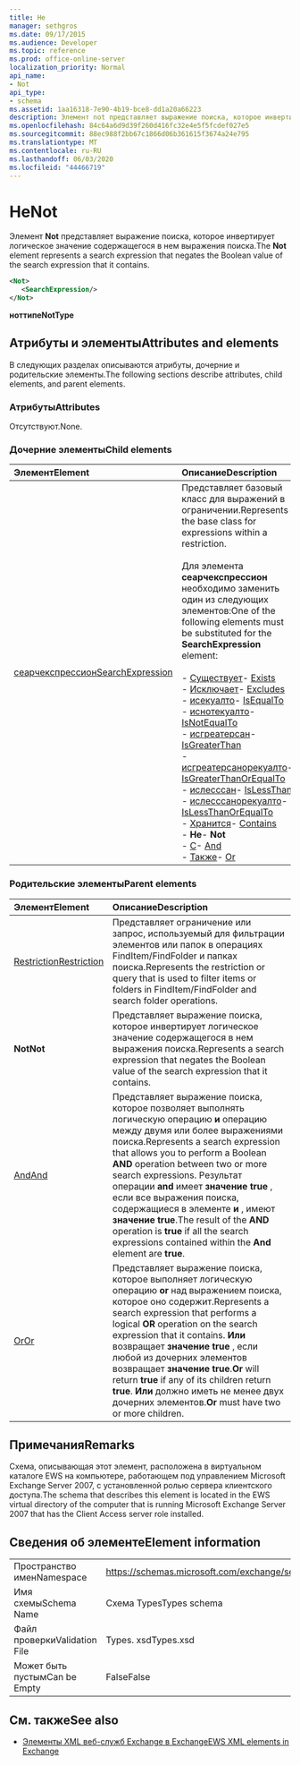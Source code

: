 ```yaml
---
title: Не
manager: sethgros
ms.date: 09/17/2015
ms.audience: Developer
ms.topic: reference
ms.prod: office-online-server
localization_priority: Normal
api_name:
- Not
api_type:
- schema
ms.assetid: 1aa16318-7e90-4b19-bce8-dd1a20a66223
description: Элемент not представляет выражение поиска, которое инвертирует логическое значение содержащегося в нем выражения поиска.
ms.openlocfilehash: 84c64a6d9d39f260d416fc32e4e5f5fcdef027e5
ms.sourcegitcommit: 88ec988f2bb67c1866d06b361615f3674a24e795
ms.translationtype: MT
ms.contentlocale: ru-RU
ms.lasthandoff: 06/03/2020
ms.locfileid: "44466719"
---
```

# <a name="not"></a><span data-ttu-id="5d363-103">Не</span><span class="sxs-lookup"><span data-stu-id="5d363-103">Not</span></span>

<span data-ttu-id="5d363-104">Элемент **Not** представляет выражение поиска, которое инвертирует логическое значение содержащегося в нем выражения поиска.</span><span class="sxs-lookup"><span data-stu-id="5d363-104">The **Not** element represents a search expression that negates the Boolean value of the search expression that it contains.</span></span> 
  
```xml
<Not>
   <SearchExpression/>
</Not>
```

 <span data-ttu-id="5d363-105">**ноттипе**</span><span class="sxs-lookup"><span data-stu-id="5d363-105">**NotType**</span></span>
## <a name="attributes-and-elements"></a><span data-ttu-id="5d363-106">Атрибуты и элементы</span><span class="sxs-lookup"><span data-stu-id="5d363-106">Attributes and elements</span></span>

<span data-ttu-id="5d363-107">В следующих разделах описываются атрибуты, дочерние и родительские элементы.</span><span class="sxs-lookup"><span data-stu-id="5d363-107">The following sections describe attributes, child elements, and parent elements.</span></span>
  
### <a name="attributes"></a><span data-ttu-id="5d363-108">Атрибуты</span><span class="sxs-lookup"><span data-stu-id="5d363-108">Attributes</span></span>

<span data-ttu-id="5d363-109">Отсутствуют.</span><span class="sxs-lookup"><span data-stu-id="5d363-109">None.</span></span>
  
### <a name="child-elements"></a><span data-ttu-id="5d363-110">Дочерние элементы</span><span class="sxs-lookup"><span data-stu-id="5d363-110">Child elements</span></span>

|<span data-ttu-id="5d363-111">**Элемент**</span><span class="sxs-lookup"><span data-stu-id="5d363-111">**Element**</span></span>|<span data-ttu-id="5d363-112">**Описание**</span><span class="sxs-lookup"><span data-stu-id="5d363-112">**Description**</span></span>|
|:-----|:-----|
|[<span data-ttu-id="5d363-113">сеарчекспрессион</span><span class="sxs-lookup"><span data-stu-id="5d363-113">SearchExpression</span></span>](searchexpression.md) <br/> | <span data-ttu-id="5d363-114">Представляет базовый класс для выражений в ограничении.</span><span class="sxs-lookup"><span data-stu-id="5d363-114">Represents the base class for expressions within a restriction.</span></span> <br/><br/><span data-ttu-id="5d363-115">Для элемента **сеарчекспрессион** необходимо заменить один из следующих элементов:</span><span class="sxs-lookup"><span data-stu-id="5d363-115">One of the following elements must be substituted for the **SearchExpression** element:</span></span> <br/> <br/><span data-ttu-id="5d363-116">- [Существует](exists.md)</span><span class="sxs-lookup"><span data-stu-id="5d363-116">- [Exists](exists.md)</span></span> <br/><span data-ttu-id="5d363-117">- [Исключает](excludes.md)</span><span class="sxs-lookup"><span data-stu-id="5d363-117">- [Excludes](excludes.md)</span></span> <br/><span data-ttu-id="5d363-118">- [исекуалто](isequalto.md)</span><span class="sxs-lookup"><span data-stu-id="5d363-118">- [IsEqualTo](isequalto.md)</span></span> <br/><span data-ttu-id="5d363-119">- [иснотекуалто](isnotequalto.md)</span><span class="sxs-lookup"><span data-stu-id="5d363-119">- [IsNotEqualTo](isnotequalto.md)</span></span> <br/><span data-ttu-id="5d363-120">- [исгреатерсан](isgreaterthan.md)</span><span class="sxs-lookup"><span data-stu-id="5d363-120">- [IsGreaterThan](isgreaterthan.md)</span></span> <br/><span data-ttu-id="5d363-121">- [исгреатерсанорекуалто](isgreaterthanorequalto.md)</span><span class="sxs-lookup"><span data-stu-id="5d363-121">- [IsGreaterThanOrEqualTo](isgreaterthanorequalto.md)</span></span> <br/><span data-ttu-id="5d363-122">- [ислесссан](islessthan.md)</span><span class="sxs-lookup"><span data-stu-id="5d363-122">- [IsLessThan](islessthan.md)</span></span> <br/><span data-ttu-id="5d363-123">- [ислесссанорекуалто](islessthanorequalto.md)</span><span class="sxs-lookup"><span data-stu-id="5d363-123">- [IsLessThanOrEqualTo](islessthanorequalto.md)</span></span> <br/><span data-ttu-id="5d363-124">- [Хранится](contains.md)</span><span class="sxs-lookup"><span data-stu-id="5d363-124">- [Contains](contains.md)</span></span> <br/><span data-ttu-id="5d363-125">- **Не**</span><span class="sxs-lookup"><span data-stu-id="5d363-125">- **Not**</span></span> <br/><span data-ttu-id="5d363-126">- [С](and.md)</span><span class="sxs-lookup"><span data-stu-id="5d363-126">- [And](and.md)</span></span> <br/><span data-ttu-id="5d363-127">- [Также](or.md)</span><span class="sxs-lookup"><span data-stu-id="5d363-127">- [Or](or.md)</span></span> <br/> |
   
### <a name="parent-elements"></a><span data-ttu-id="5d363-128">Родительские элементы</span><span class="sxs-lookup"><span data-stu-id="5d363-128">Parent elements</span></span>

|<span data-ttu-id="5d363-129">**Элемент**</span><span class="sxs-lookup"><span data-stu-id="5d363-129">**Element**</span></span>|<span data-ttu-id="5d363-130">**Описание**</span><span class="sxs-lookup"><span data-stu-id="5d363-130">**Description**</span></span>|
|:-----|:-----|
|[<span data-ttu-id="5d363-131">Restriction</span><span class="sxs-lookup"><span data-stu-id="5d363-131">Restriction</span></span>](restriction.md) <br/> |<span data-ttu-id="5d363-132">Представляет ограничение или запрос, используемый для фильтрации элементов или папок в операциях FindItem/FindFolder и папках поиска.</span><span class="sxs-lookup"><span data-stu-id="5d363-132">Represents the restriction or query that is used to filter items or folders in FindItem/FindFolder and search folder operations.</span></span>  <br/> |
|<span data-ttu-id="5d363-133">**Not**</span><span class="sxs-lookup"><span data-stu-id="5d363-133">**Not**</span></span> <br/> |<span data-ttu-id="5d363-134">Представляет выражение поиска, которое инвертирует логическое значение содержащегося в нем выражения поиска.</span><span class="sxs-lookup"><span data-stu-id="5d363-134">Represents a search expression that negates the Boolean value of the search expression that it contains.</span></span>  <br/> |
|[<span data-ttu-id="5d363-135">And</span><span class="sxs-lookup"><span data-stu-id="5d363-135">And</span></span>](and.md) <br/> |<span data-ttu-id="5d363-136">Представляет выражение поиска, которое позволяет выполнять логическую операцию **и** операцию между двумя или более выражениями поиска.</span><span class="sxs-lookup"><span data-stu-id="5d363-136">Represents a search expression that allows you to perform a Boolean **AND** operation between two or more search expressions.</span></span> <span data-ttu-id="5d363-137">Результат операции **and** имеет **значение true** , если все выражения поиска, содержащиеся в элементе **и** , имеют **значение true**.</span><span class="sxs-lookup"><span data-stu-id="5d363-137">The result of the **AND** operation is **true** if all the search expressions contained within the **And** element are **true**.</span></span>  <br/> |
|[<span data-ttu-id="5d363-138">Or</span><span class="sxs-lookup"><span data-stu-id="5d363-138">Or</span></span>](or.md) <br/> |<span data-ttu-id="5d363-139">Представляет выражение поиска, которое выполняет логическую операцию **or** над выражением поиска, которое оно содержит.</span><span class="sxs-lookup"><span data-stu-id="5d363-139">Represents a search expression that performs a logical **OR** operation on the search expression that it contains.</span></span> <span data-ttu-id="5d363-140">**Или** возвращает **значение true** , если любой из дочерних элементов возвращает **значение true**.</span><span class="sxs-lookup"><span data-stu-id="5d363-140">**Or** will return **true** if any of its children return **true**.</span></span> <span data-ttu-id="5d363-141">**Или** должно иметь не менее двух дочерних элементов.</span><span class="sxs-lookup"><span data-stu-id="5d363-141">**Or** must have two or more children.</span></span>  <br/> |
   
## <a name="remarks"></a><span data-ttu-id="5d363-142">Примечания</span><span class="sxs-lookup"><span data-stu-id="5d363-142">Remarks</span></span>

<span data-ttu-id="5d363-143">Схема, описывающая этот элемент, расположена в виртуальном каталоге EWS на компьютере, работающем под управлением Microsoft Exchange Server 2007, с установленной ролью сервера клиентского доступа.</span><span class="sxs-lookup"><span data-stu-id="5d363-143">The schema that describes this element is located in the EWS virtual directory of the computer that is running Microsoft Exchange Server 2007 that has the Client Access server role installed.</span></span>
  
## <a name="element-information"></a><span data-ttu-id="5d363-144">Сведения об элементе</span><span class="sxs-lookup"><span data-stu-id="5d363-144">Element information</span></span>

|||
|:-----|:-----|
|<span data-ttu-id="5d363-145">Пространство имен</span><span class="sxs-lookup"><span data-stu-id="5d363-145">Namespace</span></span>  <br/> |https://schemas.microsoft.com/exchange/services/2006/types  <br/> |
|<span data-ttu-id="5d363-146">Имя схемы</span><span class="sxs-lookup"><span data-stu-id="5d363-146">Schema Name</span></span>  <br/> |<span data-ttu-id="5d363-147">Схема Types</span><span class="sxs-lookup"><span data-stu-id="5d363-147">Types schema</span></span>  <br/> |
|<span data-ttu-id="5d363-148">Файл проверки</span><span class="sxs-lookup"><span data-stu-id="5d363-148">Validation File</span></span>  <br/> |<span data-ttu-id="5d363-149">Types. xsd</span><span class="sxs-lookup"><span data-stu-id="5d363-149">Types.xsd</span></span>  <br/> |
|<span data-ttu-id="5d363-150">Может быть пустым</span><span class="sxs-lookup"><span data-stu-id="5d363-150">Can be Empty</span></span>  <br/> |<span data-ttu-id="5d363-151">False</span><span class="sxs-lookup"><span data-stu-id="5d363-151">False</span></span>  <br/> |
   
## <a name="see-also"></a><span data-ttu-id="5d363-152">См. также</span><span class="sxs-lookup"><span data-stu-id="5d363-152">See also</span></span>

- [<span data-ttu-id="5d363-153">Элементы XML веб-служб Exchange в Exchange</span><span class="sxs-lookup"><span data-stu-id="5d363-153">EWS XML elements in Exchange</span></span>](ews-xml-elements-in-exchange.md)

